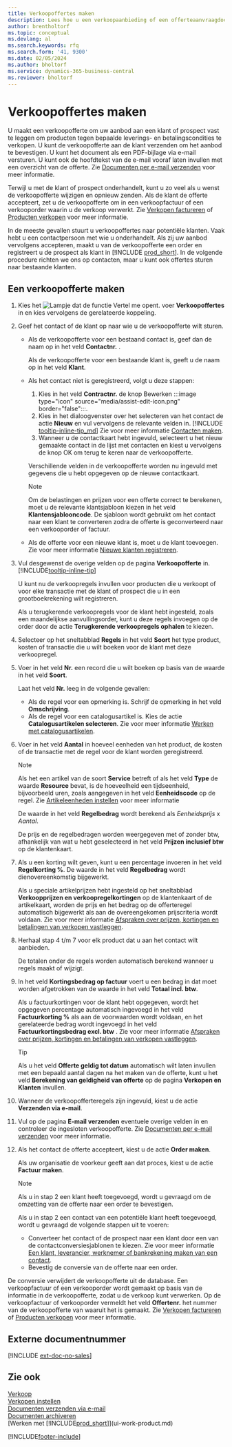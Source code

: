 ```yaml
---
title: Verkoopoffertes maken
description: Lees hoe u een verkoopaanbieding of een offerteaanvraagdocument maakt om uw aanbod aan een klant of prospect vast te leggen om producten onder bepaalde voorwaarden te verkopen.
author: brentholtorf
ms.topic: conceptual
ms.devlang: al
ms.search.keywords: rfq
ms.search.form: '41, 9300'
ms.date: 02/05/2024
ms.author: bholtorf
ms.service: dynamics-365-business-central
ms.reviewer: bholtorf
---
```

# Verkoopoffertes maken

U maakt een verkoopofferte om uw aanbod aan een klant of prospect vast te leggen om producten tegen bepaalde leverings- en betalingscondities te verkopen. U kunt de verkoopofferte aan de klant verzenden om het aanbod te bevestigen. U kunt het document als een PDF-bijlage via e-mail versturen. U kunt ook de hoofdtekst van de e-mail vooraf laten invullen met een overzicht van de offerte. Zie [Documenten per e-mail verzenden](ui-how-send-documents-email.md#to-send-documents-by-email) voor meer informatie.

Terwijl u met de klant of prospect onderhandelt, kunt u zo veel als u wenst de verkoopofferte wijzigen en opnieuw zenden. Als de klant de offerte accepteert, zet u de verkoopofferte om in een verkoopfactuur of een verkooporder waarin u de verkoop verwerkt. Zie [Verkopen factureren](sales-how-invoice-sales.md) of [Producten verkopen](sales-how-sell-products.md) voor meer informatie.

In de meeste gevallen stuurt u verkoopoffertes naar potentiële klanten. Vaak hebt u een contactpersoon met wie u onderhandelt. Als zij uw aanbod vervolgens accepteren, maakt u van de verkoopofferte een order en registreert u de prospect als klant in [!INCLUDE [prod_short](includes/prod_short.md)]. In de volgende procedure richten we ons op contacten, maar u kunt ook offertes sturen naar bestaande klanten.  

## Een verkoopofferte maken

1. Kies het ![Lampje dat de functie Vertel me opent.](media/ui-search/search_small.png "Vertel me wat u wilt doen") voer **Verkoopoffertes** in en kies vervolgens de gerelateerde koppeling.
2. Geef het contact of de klant op naar wie u de verkoopofferte wilt sturen.

    - Als de verkoopofferte voor een bestaand contact is, geef dan de naam op in het veld **Contactnr.** .  

        Als de verkoopofferte voor een bestaande klant is, geeft u de naam op in het veld **Klant**.
    - Als het contact niet is geregistreerd, volgt u deze stappen:

        1. Kies in het veld **Contractnr.** de knop Bewerken :::image type="icon" source="media/assist-edit-icon.png" border="false":::.
        2. Kies in het dialoogvenster over het selecteren van het contact de actie **Nieuw** en vul vervolgens de relevante velden in. [!INCLUDE [tooltip-inline-tip_md](includes/tooltip-inline-tip_md.md)] Zie voor meer informatie [Contacten maken](marketing-create-contact-companies.md).  
        3. Wanneer u de contactkaart hebt ingevuld, selecteert u het nieuw gemaakte contact in de lijst met contacten en kiest u vervolgens de knop OK om terug te keren naar de verkoopofferte.

        Verschillende velden in de verkoopofferte worden nu ingevuld met gegevens die u hebt opgegeven op de nieuwe contactkaart.

        > [!NOTE]
        > Om de belastingen en prijzen voor een offerte correct te berekenen, moet u de relevante klantsjabloon kiezen in het veld **Klantensjablooncode**. De sjabloon wordt gebruikt om het contact naar een klant te converteren zodra de offerte is geconverteerd naar een verkooporder of factuur.
    -  Als de offerte voor een nieuwe klant is, moet u de klant toevoegen. Zie voor meer informatie [Nieuwe klanten registreren](sales-how-register-new-customers.md).  

3. Vul desgewenst de overige velden op de pagina **Verkoopofferte** in. [!INCLUDE[tooltip-inline-tip](includes/tooltip-inline-tip_md.md)]  

    U kunt nu de verkoopregels invullen voor producten die u verkoopt of voor elke transactie met de klant of prospect die u in een grootboekrekening wilt registreren.  

    Als u terugkerende verkoopregels voor de klant hebt ingesteld, zoals een maandelijkse aanvullingsorder, kunt u deze regels invoegen op de order door de actie **Terugkerende verkoopregels ophalen** te kiezen.  

4. Selecteer op het sneltabblad **Regels** in het veld **Soort** het type product, kosten of transactie die u wilt boeken voor de klant met deze verkoopregel.
5. Voer in het veld **Nr.** een record die u wilt boeken op basis van de waarde in het veld **Soort**.

    Laat het veld **Nr.** leeg in de volgende gevallen:
    - Als de regel voor een opmerking is. Schrijf de opmerking in het veld **Omschrijving**.
    - Als de regel voor een catalogusartikel is. Kies de actie **Catalogusartikelen selecteren**. Zie voor meer informatie [Werken met catalogusartikelen](inventory-how-work-nonstock-items.md).

6. Voer in het veld **Aantal** in hoeveel eenheden van het product, de kosten of de transactie met de regel voor de klant worden geregistreerd.

    > [!NOTE]  
    >  Als het een artikel van de soort **Service** betreft of als het veld **Type** de waarde **Resource** bevat, is de hoeveelheid een tijdseenheid, bijvoorbeeld uren, zoals aangegeven in het veld **Eenheidscode** op de regel. Zie [Artikeleenheden instellen](inventory-how-setup-units-of-measure.md) voor meer informatie

    De waarde in het veld **Regelbedrag** wordt berekend als *Eenheidsprijs* x *Aantal*.  

    De prijs en de regelbedragen worden weergegeven met of zonder btw, afhankelijk van wat u hebt geselecteerd in het veld **Prijzen inclusief btw** op de klantenkaart.  
7. Als u een korting wilt geven, kunt u een percentage invoeren in het veld **Regelkorting %**. De waarde in het veld **Regelbedrag** wordt dienovereenkomstig bijgewerkt.  

    Als u speciale artikelprijzen hebt ingesteld op het sneltabblad **Verkoopprijzen en verkoopregelkortingen** op de klantenkaart of de artikelkaart, worden de prijs en het bedrag op de offerteregel automatisch bijgewerkt als aan de overeengekomen prijscriteria wordt voldaan. Zie voor meer informatie [Afspraken over prijzen, kortingen en betalingen van verkopen vastleggen](sales-how-record-sales-price-discount-payment-agreements.md).  
8. Herhaal stap 4 t/m 7 voor elk product dat u aan het contact wilt aanbieden.

    De totalen onder de regels worden automatisch berekend wanneer u regels maakt of wijzigt.  
9. In het veld **Kortingsbedrag op factuur** voert u een bedrag in dat moet worden afgetrokken van de waarde in het veld **Totaal incl. btw**.

    Als u factuurkortingen voor de klant hebt opgegeven, wordt het opgegeven percentage automatisch ingevoegd in het veld **Factuurkorting %** als aan de voorwaarden wordt voldaan, en het gerelateerde bedrag wordt ingevoegd in het veld **Factuurkortingsbedrag excl. btw** . Zie voor meer informatie [Afspraken over prijzen, kortingen en betalingen van verkopen vastleggen](sales-how-record-sales-price-discount-payment-agreements.md).

    > [!TIP]
    > Als u het veld **Offerte geldig tot datum** automatisch wilt laten invullen met een bepaald aantal dagen na het maken van de offerte, kunt u het veld **Berekening van geldigheid van offerte** op de pagina **Verkopen en Klanten** invullen.

10. Wanneer de verkoopofferteregels zijn ingevuld, kiest u de actie **Verzenden via e-mail**.
11. Vul op de pagina **E-mail verzenden** eventuele overige velden in en controleer de ingesloten verkoopofferte. Zie [Documenten per e-mail verzenden](ui-how-send-documents-email.md#to-send-documents-by-email) voor meer informatie.
12. Als het contact de offerte accepteert, kiest u de actie **Order maken**.  

    Als uw organisatie de voorkeur geeft aan dat proces, kiest u de actie **Factuur maken**.  
    > [!NOTE]
    > Als u in stap 2 een klant heeft toegevoegd, wordt u gevraagd om de omzetting van de offerte naar een order te bevestigen.  
    >
    > Als u in stap 2 een contact van een potentiële klant heeft toegevoegd, wordt u gevraagd de volgende stappen uit te voeren:
    >
    >  - Converteer het contact of de prospect naar een klant door een van de contactconversiesjablonen te kiezen. Zie voor meer informatie [Een klant, leverancier, werknemer of bankrekening maken van een contact](marketing-create-contact-companies.md#to-create-a-customer-vendor-employee-or-bank-account-from-a-contact).  
    > - Bevestig de conversie van de offerte naar een order.

De conversie verwijdert de verkoopofferte uit de database. Een verkoopfactuur of een verkooporder wordt gemaakt op basis van de informatie in de verkoopofferte, zodat u de verkoop kunt verwerken. Op de verkoopfactuur of verkooporder vermeldt het veld **Offertenr.** het nummer van de verkoopofferte van waaruit het is gemaakt. Zie [Verkopen factureren](sales-how-invoice-sales.md) of [Producten verkopen](sales-how-sell-products.md) voor meer informatie.  

## Externe documentnummer

[!INCLUDE [ext-doc-no-sales](includes/ext-doc-no-sales.md)]

## Zie ook

[Verkoop](sales-manage-sales.md)  
[Verkopen instellen](sales-setup-sales.md)  
[Documenten verzenden via e-mail](ui-how-send-documents-email.md#to-send-documents-by-email)  
[Documenten archiveren](across-how-to-archive-documents.md)  
[Werken met [!INCLUDE[prod_short](includes/prod_short.md)]](ui-work-product.md)  

[!INCLUDE[footer-include](includes/footer-banner.md)]
